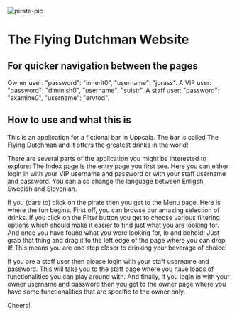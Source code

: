 ![pirate-pic](https://github.com/alko5923/The-Flying-Dutchman/blob/main/pirate.webp)

# The Flying Dutchman Website

## For quicker navigation between the pages
Owner user: "password": "inherit0", "username": "jorass".
A VIP user: "password": "diminish0", "username": "sulstr".
A staff user: "password": "examine0", "username": "ervtod". 

## How to use and what this is
This is an application for a fictional bar in Uppsala. The bar is called 
The Flying Dutchman and it offers the greatest drinks in the world! 

There are several parts of the application you might be interested to explore:
The Index page is the entry page you first see. Here you can either login in 
with your VIP username and password or with your staff username and password. 
You can also change the language between Enligsh, Swedish and Slovenian. 

If you (dare to) click on the pirate then you get to the Menu page. Here is where
the fun begins. First off, you can browse our amazing selection of drinks. If you
click on the Filter button you get to choose various filtering options which should
make it easier to find just what you are looking for. And once you have found 
what you were looking for, lo and behold! Just grab that thing and drag it to the
left edge of the page where you can drop it! This means you are one step closer 
to drinking your beverage of choice! 

If you are a staff user then please login with your staff username and password. 
This will take you to the staff page where you have loads of functionalities you 
can play around with. And finally, if you login in with your owner username and password then you get 
to the owner page where you have some functionalities that are specific to the
owner only. 

Cheers! 

